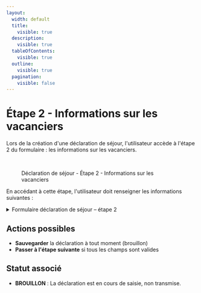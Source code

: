 ```yaml
---
layout:
  width: default
  title:
    visible: true
  description:
    visible: true
  tableOfContents:
    visible: true
  outline:
    visible: true
  pagination:
    visible: false
---
```


# Étape 2 - Informations sur les vacanciers

Lors de la création d'une déclaration de séjour, l'utilisateur accède à l'étape 2 du formulaire : les informations sur les vacanciers.

<figure><img src="../../../.gitbook/assets/Capture d’écran 2025-07-05 à 15.02.15.png" alt=""><figcaption><p>Déclaration de séjour - Étape 2 - Informations sur les vacanciers</p></figcaption></figure>

En accédant à cette étape, l'utilisateur doit renseigner les informations suivantes :

<details>

<summary>Formulaire déclaration de séjour – étape 2</summary>

{% include "../../../.gitbook/includes/formulaire-declaration-de-sejour-etape-2.md" %}

</details>

## Actions possibles

* **Sauvegarder** la déclaration à tout moment (brouillon)
* **Passer à l'étape suivante** si tous les champs sont valides

## Statut associé

* **BROUILLON** : La déclaration est en cours de saisie, non transmise.
